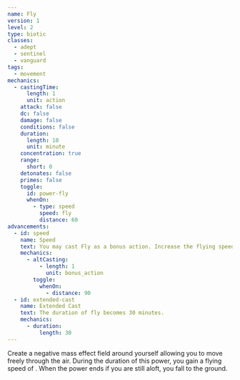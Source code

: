 ```yaml
---
name: Fly
version: 1
level: 2
type: biotic
classes:
  - adept
  - sentinel
  - vanguard
tags:
  - movement
mechanics:
  - castingTime:
      length: 1
      unit: action
    attack: false
    dc: false
    damage: false
    conditions: false
    duration:
      length: 10
      unit: minute
    concentration: true
    range:
      short: 0
    detonates: false
    primes: false
    toggle:
      id: power-fly
      whenOn:
        - type: speed
          speed: fly
          distance: 60
advancements:
  - id: speed
    name: Speed
    text: You may cast Fly as a bonus action. Increase the flying speed to <me-distance length="90" />
    mechanics:
      - altCasting:
          - length: 1
            unit: bonus_action
        toggle:
          whenOn:
            - distance: 90
  - id: extended-cast
    name: Extended Cast
    text: The duration of fly becomes 30 minutes.
    mechanics:
      - duration:
          length: 30
---
```

Create a negative mass effect field around yourself allowing you to move freely through the air. During the duration of
this power, you gain a flying speed of <me-distance length="60" />. When the power ends if you are still aloft, you fall to the ground.
